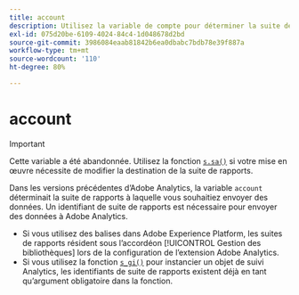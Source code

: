 ```yaml
---
title: account
description: Utilisez la variable de compte pour déterminer la suite de rapports à laquelle les données sont envoyées.
exl-id: 075d20be-6109-4024-84c4-1d048678d2bd
source-git-commit: 3986084eaab81842b6ea0dbabc7bdb78e39f887a
workflow-type: tm+mt
source-wordcount: '110'
ht-degree: 80%

---
```


# account

>[!IMPORTANT]
>
>Cette variable a été abandonnée. Utilisez la fonction [`s.sa()`](../functions/sa-method.md) si votre mise en œuvre nécessite de modifier la destination de la suite de rapports.

Dans les versions précédentes d’Adobe Analytics, la variable `account` déterminait la suite de rapports à laquelle vous souhaitiez envoyer des données. Un identifiant de suite de rapports est nécessaire pour envoyer des données à Adobe Analytics.

* Si vous utilisez des balises dans Adobe Experience Platform, les suites de rapports résident sous l’accordéon [!UICONTROL Gestion des bibliothèques] lors de la configuration de l’extension Adobe Analytics.
* Si vous utilisez la fonction [`s_gi()`](../functions/s-gi.md) pour instancier un objet de suivi Analytics, les identifiants de suite de rapports existent déjà en tant qu’argument obligatoire dans la fonction.
